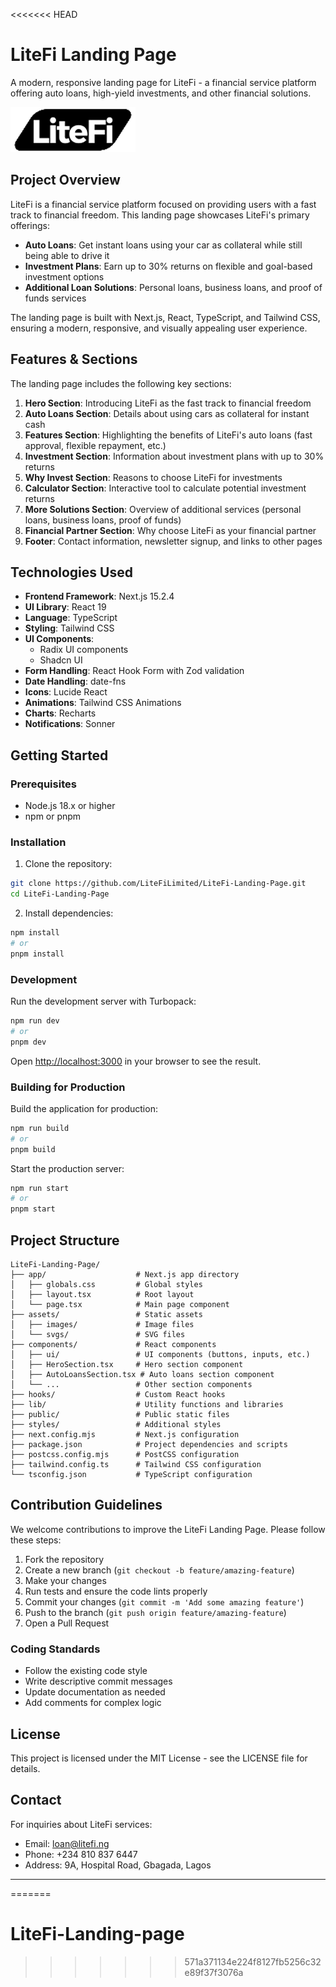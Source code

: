 <<<<<<< HEAD
# LiteFi Landing Page

A modern, responsive landing page for LiteFi - a financial service platform offering auto loans, high-yield investments, and other financial solutions.

![LiteFi Banner](public/logo.ico)

## Project Overview

LiteFi is a financial service platform focused on providing users with a fast track to financial freedom. This landing page showcases LiteFi's primary offerings:

- **Auto Loans**: Get instant loans using your car as collateral while still being able to drive it
- **Investment Plans**: Earn up to 30% returns on flexible and goal-based investment options
- **Additional Loan Solutions**: Personal loans, business loans, and proof of funds services

The landing page is built with Next.js, React, TypeScript, and Tailwind CSS, ensuring a modern, responsive, and visually appealing user experience.

## Features & Sections

The landing page includes the following key sections:

1. **Hero Section**: Introducing LiteFi as the fast track to financial freedom
2. **Auto Loans Section**: Details about using cars as collateral for instant cash
3. **Features Section**: Highlighting the benefits of LiteFi's auto loans (fast approval, flexible repayment, etc.)
4. **Investment Section**: Information about investment plans with up to 30% returns
5. **Why Invest Section**: Reasons to choose LiteFi for investments
6. **Calculator Section**: Interactive tool to calculate potential investment returns
7. **More Solutions Section**: Overview of additional services (personal loans, business loans, proof of funds)
8. **Financial Partner Section**: Why choose LiteFi as your financial partner
9. **Footer**: Contact information, newsletter signup, and links to other pages

## Technologies Used

- **Frontend Framework**: Next.js 15.2.4
- **UI Library**: React 19
- **Language**: TypeScript
- **Styling**: Tailwind CSS
- **UI Components**: 
  - Radix UI components
  - Shadcn UI
- **Form Handling**: React Hook Form with Zod validation
- **Date Handling**: date-fns
- **Icons**: Lucide React
- **Animations**: Tailwind CSS Animations
- **Charts**: Recharts
- **Notifications**: Sonner

## Getting Started

### Prerequisites

- Node.js 18.x or higher
- npm or pnpm

### Installation

1. Clone the repository:
```bash
git clone https://github.com/LiteFiLimited/LiteFi-Landing-Page.git
cd LiteFi-Landing-Page
```

2. Install dependencies:
```bash
npm install
# or
pnpm install
```

### Development

Run the development server with Turbopack:

```bash
npm run dev
# or
pnpm dev
```

Open [http://localhost:3000](http://localhost:3000) in your browser to see the result.

### Building for Production

Build the application for production:

```bash
npm run build
# or
pnpm build
```

Start the production server:

```bash
npm run start
# or
pnpm start
```

## Project Structure

```
LiteFi-Landing-Page/
├── app/                    # Next.js app directory
│   ├── globals.css         # Global styles
│   ├── layout.tsx          # Root layout
│   └── page.tsx            # Main page component
├── assets/                 # Static assets
│   ├── images/             # Image files
│   └── svgs/               # SVG files
├── components/             # React components
│   ├── ui/                 # UI components (buttons, inputs, etc.)
│   ├── HeroSection.tsx     # Hero section component
│   ├── AutoLoansSection.tsx # Auto loans section component
│   └── ...                 # Other section components
├── hooks/                  # Custom React hooks
├── lib/                    # Utility functions and libraries
├── public/                 # Public static files
├── styles/                 # Additional styles
├── next.config.mjs         # Next.js configuration
├── package.json            # Project dependencies and scripts
├── postcss.config.mjs      # PostCSS configuration
├── tailwind.config.ts      # Tailwind CSS configuration
└── tsconfig.json           # TypeScript configuration
```

## Contribution Guidelines

We welcome contributions to improve the LiteFi Landing Page. Please follow these steps:

1. Fork the repository
2. Create a new branch (`git checkout -b feature/amazing-feature`)
3. Make your changes
4. Run tests and ensure the code lints properly
5. Commit your changes (`git commit -m 'Add some amazing feature'`)
6. Push to the branch (`git push origin feature/amazing-feature`)
7. Open a Pull Request

### Coding Standards

- Follow the existing code style
- Write descriptive commit messages
- Update documentation as needed
- Add comments for complex logic

## License

This project is licensed under the MIT License - see the LICENSE file for details.

## Contact

For inquiries about LiteFi services:
- Email: loan@litefi.ng
- Phone: +234 810 837 6447
- Address: 9A, Hospital Road, Gbagada, Lagos

---
=======
# LiteFi-Landing-page
>>>>>>> 571a371134e224f8127fb5256c32e89f37f3076a
